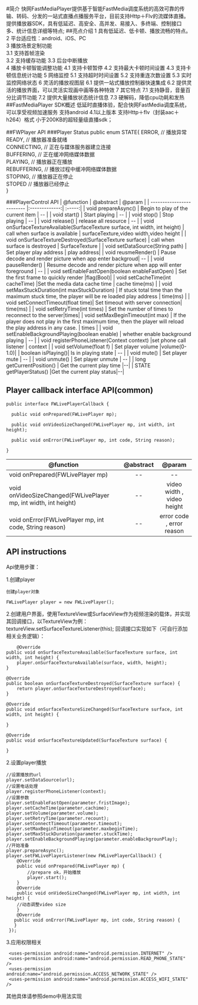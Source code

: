 #简介
快网FastMediaPlayer提供基于智能FastMedia调度系统的高效可靠的传输、转码、分发的一站式直播点播服务平台，目前支持Http＋Flv的流媒体直播。提供播放器SDK，具有低延迟、高安全、高并发、易接入、多终端、控制接口多、统计信息详细等特点;
##亮点介绍
    1 具有低延迟、低卡顿、播放流畅的特点。
    2 平台适应性：android、iOS、PC  
    3 播放场景定制功能  
	  3.1 支持首帧渲染  
      3.2 支持缓存功能
      3.3 后台中断播放  
    4 播放卡顿智能调整功能
      4.1 支持卡顿暂停
      4.2 支持最大卡顿时间设置
      4.3 支持卡顿信息统计功能
    5 网络监控
      5.1 支持超时时间设置
      5.2 支持重连次数设置
      5.3 实时监控网络状态
    6 灵活的播放视图层
      6.1 提供一站式播放控制器快速集成
      6.2 提供灵活的播放界面，可以灵活实现画中画等各种特效
    7 其它特点
      7.1 支持静音，音量百分比调节功能
      7.2 提供大量播放状态统计信息
      7.3 硬解码，降低cpu功耗和发热
##FastMediaPlayer SDK概述
	低延时直播体验，配合快网FastMedia调度系统，可以享受视频加速服务
	支持android 4.1以上版本
	支持Http＋flv（封装aac＋h264）格式
	小于200KB的超轻量级直播sdk；

##FWPlayer API
###Player Status
	public enum STATE{
		ERROR,         // 播放异常             
		READY,         // 播放器准备就绪          
		CONNECTING,    // 正在与媒体服务器建立连接     
		BUFFERING,     // 正在缓冲网络媒体数据       
		PLAYING,       // 播放器正在播放           
		REBUFFERING,   // 播放过程中缓冲网络媒体数据    
		STOPING,       // 播放器正在停止          
		STOPED         // 播放器已经停止      
	}

    
###PlayerControl API
| @function                 | @abstract           | @param    |
| ------------------------- |:-------------:| :-----:|
| void prepareAsync()   | Begin to play of the current item | -- |
| void start()          | Start playing |   -- |
| void stop()          | Stop playing |   -- |
| void release()          | release all resource |   -- |
| void onSurfaceTextureAvailable(SurfaceTexture surface, int width, int height) | call when surface is available     |   surfaceTexture,video width,video height |
| void onSurfaceTextureDestroyed(SurfaceTexture surface) | call when surface is destroyed     |   SurfaceTexture |
| void setDataSource(String path) | Set player play address      |   play address|
| void reusmeRender() | Pause decode and render picture when app enter backgroud| -- |
| void pauseRender() | Resume decode and render picture when app will enter foreground | -- |
| void setEnableFastOpen(boolean enableFastOpen) | Set the first frame to quickly render |flag(Bool)|
| void setCacheTime(int cacheTime) |Set the media data cache time | cache time(ms) |
| void setMaxStuckDuration(int maxStuckDuration) | If stuck total time than the maximum stuck time, the player will be re loaded play address | time(ms) |
| void setConnectTimeout(float time)| Set timeout with server connection| time(ms) |
| void setRetryTime(int times) | Set the number of times to reconnect to the server|times|
| void setMaxBeginTimeout(int max) | If the player does not play in the first maximum time, then the player will reload the play address in any case. | times |
| void setEnableBackgroundPlaying(boolean enable) | whether enable background playing | -- |
| void registerPhoneListener(Context context) |set phone call listener | context |
| void setVolume(float f) | Set player volume |volume(0-1.0)|
| boolean isPlaying()| Is in playing state | -- |
| void mute() | Set player mute |  -- |
| void unmute() | Set player unmute | -- |
| long getCurrentPosition() | Get the current play time |--|
| STATE getPlayerStatus() |Get the current play status|--|


## Player callback interface API(common)
	public interface FWLivePlayerCallback {

	  public void onPrepared(FWLivePlayer mp);
	
	  public void onVideoSizeChanged(FWLivePlayer mp, int width, int height);
	
	  public void onError(FWLivePlayer mp, int code, String reason);

	}

| @function                 | @abstract                          | @param    |
| ------------------------- |:----------------------------------:| :--------:|
|void onPrepared(FWLivePlayer mp)|--|--|
|void onVideoSizeChanged(FWLivePlayer mp, int width, int height)|--|video width , video height|
|void onError(FWLivePlayer mp, int code, String reason)|--|error code , error reason|

## API instructions
Api使用步骤：

1.创建player

  	创建player对象
	
	FWLivePlayer player = new FWLivePlayer();

2.创建用户界面，使用TextureView或SurfaceView作为视频渲染的载体，并实现其回调接口，以TextureView为例：
	textureView.setSurfaceTextureListener(this);
	回调接口实现如下（可自行添加相关业务逻辑）：
	
		@Override
	public void onSurfaceTextureAvailable(SurfaceTexture surface, int width, int height) {
		player.onSurfaceTextureAvailable(surface, width, height);
	}

	@Override
	public boolean onSurfaceTextureDestroyed(SurfaceTexture surface) {
		return player.onSurfaceTextureDestroyed(surface);
	}

	@Override
	public void onSurfaceTextureSizeChanged(SurfaceTexture surface, int width, int height) {
		
	}

	@Override
	public void onSurfaceTextureUpdated(SurfaceTexture surface) {
		
	}

2.设置player播放
	
	//设置播放的url
	player.setDataSource(url);
	//设置电话处理
	player.registerPhoneListener(context);
	//设置参数
	player.setEnableFastOpen(parameter.fristImage);
	player.setCacheTime(parameter.cachime);
	player.setVolume(parameter.volume);
	player.setRetryTime(parameter.recount);
	player.setConnectTimeout(parameter.timeout);
	player.setMaxBeginTimeout(parameter.maxbeginTime);
	player.setMaxStuckDuration(parameter.stuckTime);
	player.setEnableBackgroundPlaying(parameter.enableBackgrounPlay);
	//开始准备		
	player.prepareAsync();
	player.setFWLivePlayerListener(new FWLivePlayerCallback() {
		@Override
		public void onPrepared(FWLivePlayer mp) {
			//prepare ok，开始播放
			player.start();
		}
	    @Override
		public void onVideoSizeChanged(FWLivePlayer mp, int width, int height) {
		//动态调整video size
		}
		@Override
	   public void onError(FWLivePlayer mp, int code, String reason) {
	   }
 	 });
 	 
3.应用权限相关 
  
  	 <uses-permission android:name="android.permission.INTERNET" />
  	 <uses-permission android:name="android.permission.READ_PHONE_STATE" />
     <uses-permission android:name="android.permission.ACCESS_NETWORK_STATE" />
     <uses-permission android:name="android.permission.ACCESS_WIFI_STATE" />
  
  其他具体请参照demo中用法实现